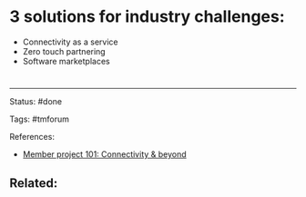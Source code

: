 # 3 solutions for industry challenges:
- Connectivity as a service
- Zero touch partnering
- Software marketplaces


# 

---
Status: #done

Tags: #tmforum

References:
-  [Member project 101: Connectivity & beyond](https://dtws.tmforum.org/session/member-project-101-connectivity--beyond-645)

Related:
- 

